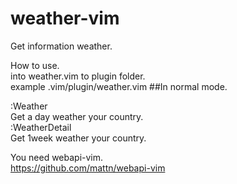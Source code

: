 # weather-vim
Get information weather.   

How to use.  
into weather.vim to plugin folder.  
example
.vim/plugin/weather.vim
##In normal mode.

:Weather  
Get a day weather your country.  
:WeatherDetail   
Get 1week weather your country.  

You need webapi-vim.    
https://github.com/mattn/webapi-vim  
